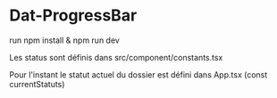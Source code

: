 # Dat-ProgressBar

run npm install & npm run dev

Les status sont définis dans src/component/constants.tsx

Pour l'instant le statut actuel du dossier est défini dans App.tsx (const currentStatuts)
